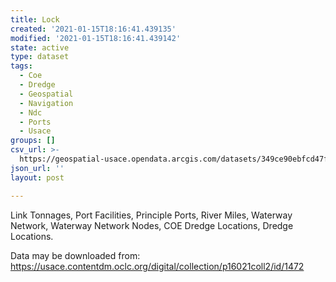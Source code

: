 ```yaml
---
title: Lock
created: '2021-01-15T18:16:41.439135'
modified: '2021-01-15T18:16:41.439142'
state: active
type: dataset
tags:
  - Coe
  - Dredge
  - Geospatial
  - Navigation
  - Ndc
  - Ports
  - Usace
groups: []
csv_url: >-
  https://geospatial-usace.opendata.arcgis.com/datasets/349ce90ebfcd47f49401ac4d817b0d58_3.csv?outSR=%7B%22latestWkid%22%3A4269%2C%22wkid%22%3A4269%7D
json_url: ''
layout: post

---
```

Link Tonnages, Port Facilities, Principle Ports, River Miles, Waterway Network, Waterway Network Nodes, COE Dredge Locations, Dredge Locations.

Data may be downloaded from: https://usace.contentdm.oclc.org/digital/collection/p16021coll2/id/1472
